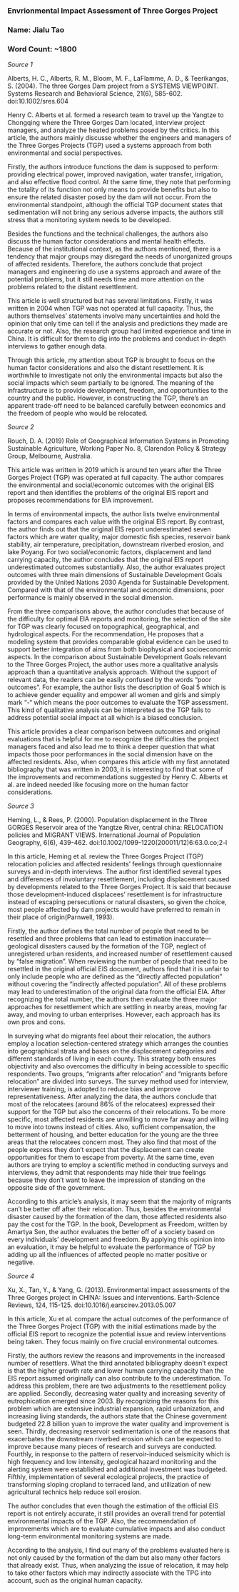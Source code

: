 ### Envrionmental Impact Assessment of Three Gorges Project
### Name: Jialu Tao 
### Word Count: ~1800 

_Source 1_

Alberts, H. C., Alberts, R. M., Bloom, M. F., LaFlamme, A. D., & Teerikangas, S. (2004). The three Gorges Dam project from a SYSTEMS VIEWPOINT. Systems Research and Behavioral Science, 21(6), 585-602. doi:10.1002/sres.604

Henry C. Alberts et al. formed a research team to travel up the Yangtze to Chongqing where the Three Gorges Dam located, interview project managers, and analyze the heated problems posed by the critics. In this article, the authors mainly discusse whether the engineers and managers of the Three Gorges Projects (TGP) used a systems approach from both environmental and social perspectives.

Firstly, the authors introduce functions the dam is supposed to perform: providing electrical power, improved navigation, water transfer, irrigation, and also effective flood control. At the same time, they note that performing the totality of its function not only means to provide benefits but also to ensure the related disaster posed by the dam will not occur. From the environmental standpoint, although the official TGP document states that sedimentation will not bring any serious adverse impacts, the authors still stress that a monitoring system needs to be developed.

Besides the functions and the technical challenges, the authors also discuss the human factor considerations and mental health effects. Because of the institutional context, as the authors mentioned, there is a tendency that major groups may disregard the needs of unorganized groups of affected residents. Therefore, the authors conclude that project managers and engineering do use a systems approach and aware of the potential problems, but it still needs time and more attention on the problems related to the distant resettlement.

This article is well structured but has several limitations. Firstly, it was written in 2004 when TGP was not operated at full capacity. Thus, the authors themselves’ statements involve many uncertainties and hold the opinion that only time can tell if the analysis and predictions they made are accurate or not. Also, the research group had limited experience and time in China. It is difficult for them to dig into the problems and conduct in-depth interviews to gather enough data.

Through this article, my attention about TGP is brought to focus on the human factor considerations and also the distant resettlement. It is worthwhile to investigate not only the environmental impacts but also the social impacts which seem partially to be ignored. The meaning of the infrastructure is to provide development, freedom, and opportunities to the country and the public. However, in constructing the TGP, there’s an apparent trade-off need to be balanced carefully between economics and the freedom of people who would be relocated.

_Source 2_

Rouch, D. A. (2019) Role of Geographical Information Systems in Promoting Sustainable Agriculture, Working Paper No. 8, Clarendon Policy & Strategy Group, Melbourne, Australia. 

This article was written in 2019 which is around ten years after the Three Gorges Project (TGP) was operated at full capacity. The author compares the environmental and social/economic outcomes with the original EIS report and then identifies the problems of the original EIS report and proposes recommendations for EIA improvement.

In terms of environmental impacts, the author lists twelve environmental factors and compares each value with the original EIS report. By contrast, the author finds out that the original EIS report underestimated seven factors which are water quality, major domestic fish species, reservoir bank stability, air temperature, precipitation, downstream riverbed erosion, and lake Poyang. For two social/economic factors, displacement and land carrying capacity, the author concludes that the original EIS report underestimated outcomes substantially. Also, the author evaluates project outcomes with three main dimensions of Sustainable Development Goals provided by the United Nations 2030 Agenda for Sustainable Development. Compared with that of the environmental and economic dimensions, poor performance is mainly observed in the social dimension. 

From the three comparisons above, the author concludes that because of the difficulty for optimal EIA reports and monitoring, the selection of the site for TGP was clearly focused on topographical, geographical, and hydrological aspects. For the recommendation, He proposes that a modeling system that provides comparable global evidence can be used to support better integration of aims from both biophysical and socioeconomic aspects.
In the comparison about Sustainable Development Goals relevant to the Three Gorges Project, the author uses more a qualitative analysis approach than a quantitative analysis approach. Without the support of relevant data, the readers can be easily confused by the words “poor outcomes”. For example, the author lists the description of Goal 5 which is to achieve gender equality and empower all women and girls and simply mark “-“ which means the poor outcomes to evaluate the TGP assessment. This kind of qualitative analysis can be interpreted as the TGP fails to address potential social impact at all which is a biased conclusion.

This article provides a clear comparison between outcomes and original evaluations that is helpful for me to recognize the difficulties the project managers faced and also lead me to think a deeper question that what impacts those poor performances in the social dimension have on the affected residents. Also, when compares this article with my first annotated bibliography that was written in 2003, it is interesting to find that some of the improvements and recommendations suggested by Henry C. Alberts et al. are indeed needed like focusing more on the human factor considerations.

_Source 3_

Heming, L., & Rees, P. (2000). Population displacement in the Three GORGES Reservoir area of the Yangtze River, central china: RELOCATION policies and MIGRANT VIEWS. International Journal of Population Geography, 6(6), 439-462. doi:10.1002/1099-1220(200011/12)6:63.0.co;2-l

In this article, Heming et al. review the Three Gorges Project (TGP) relocation policies and affected residents’ feelings through questionnaire surveys and in-depth interviews. The author first identified several types and differences of involuntary resettlement, including displacement caused by developments related to the Three Gorges Project. It is said that because those development-induced displacees’ resettlement is for infrastructure instead of escaping persecutions or natural disasters, so given the choice, most people affected by dam projects would have preferred to remain in their place of origin(Parnwell, 1993). 

Firstly, the author defines the total number of people that need to be resettled and three problems that can lead to estimation inaccurate—geological disasters caused by the formation of the TGP, neglect of unregistered urban residents, and increased number of resettlement caused by “false migration”. When reviewing the number of people that need to be resettled in the original official EIS document, authors find that it is unfair to only include people who are defined as the “directly affected population” without covering the “indirectly affected population”. All of these problems may lead to underestimation of the original data from the official EIA. After recognizing the total number, the authors then evaluate the three major approaches for resettlement which are settling in nearby areas, moving far away, and moving to urban enterprises. However, each approach has its own pros and cons. 

In surveying what do migrants feel about their relocation, the authors employ a location selection-centered strategy which arranges the counties into geographical strata and bases on the displacement categories and different standards of living in each county. This strategy both ensures objectivity and also overcomes the difficulty in being accessible to specific respondents. Two groups, “migrants after relocation” and “migrants before relocation” are divided into surveys. The survey method used for interview, interviewer training, is adopted to reduce bias and improve representativeness. After analyzing the data, the authors conclude that most of the relocatees (around 86% of the relocatees) expressed their support for the TGP but also the concerns of their relocations. To be more specific, most affected residents are unwilling to move far away and willing to move into towns instead of cities. Also, sufficient compensation, the betterment of housing, and better education for the young are the three areas that the relocatees concern most. They also find that most of the people express they don’t expect that the displacement can create opportunities for them to escape from poverty. At the same time, even authors are trying to employ a scientific method in conducting surveys and interviews, they admit that respondents may hide their true feelings because they don’t want to leave the impression of standing on the opposite side of the government. 

According to this article’s analysis, it may seem that the majority of migrants can’t be better off after their relocation. Thus, besides the environmental disaster caused by the formation of the dam, those affected residents also pay the cost for the TGP. In the book, Development as Freedom, written by Amartya Sen, the author evaluates the better off of a society based on every individuals’ development and freedom. By applying this opinion into an evaluation, it may be helpful to evaluate the performance of TGP by adding up all the influences of affected people no matter positive or negative. 

_Source 4_

Xu, X., Tan, Y., & Yang, G. (2013). Environmental impact assessments of the Three Gorges project in CHINA: Issues and interventions. Earth-Science Reviews, 124, 115-125. doi:10.1016/j.earscirev.2013.05.007

In this article, Xu et al. compare the actual outcomes of the performance of the Three Gorges Project (TGP) with the initial estimations made by the official EIS report to recognize the potential issue and review interventions being taken. They focus mainly on five crucial environmental outcomes.

Firstly, the authors review the reasons and improvements in the increased number of resettlers. What the third annotated bibliography doesn’t expect is that the higher growth rate and lower human carrying capacity than the EIS report assumed originally can also contribute to the underestimation. To address this problem, there are two adjustments to the resettlement policy are applied. Secondly, decreasing water quality and increasing severity of eutrophication emerged since 2003. By recognizing the reasons for this problem which are extensive industrial expansion, rapid urbanization, and increasing living standards, the authors state that the Chinese government budgeted 22.8 billion yuan to improve the water quality and improvement is seen. Thirdly, decreasing reservoir sedimentation is one of the reasons that exacerbates the downstream riverbed erosion which can be expected to improve because many pieces of research and surveys are conducted. Fourthly, in response to the pattern of reservoir-induced seismicity which is high frequency and low intensity, geological hazard monitoring and the alerting system were established and additional investment was budgeted. Fifthly, implementation of several ecological projects, the practice of transforming sloping cropland to terraced land, and utilization of new agricultural technics help reduce soil erosion.

The author concludes that even though the estimation of the official EIS report is not entirely accurate, it still provides an overall trend for potential environmental impacts of the TGP. Also, the recommendation of improvements which are to evaluate cumulative impacts and also conduct long-term environmental monitoring systems are made.

According to the analysis, I find out many of the problems evaluated here is not only caused by the formation of the dam but also many other factors that already exist. Thus, when analyzing the issue of relocation, it may help to take other factors which may indirectly associate with the TPG into account, such as the original human capacity.
